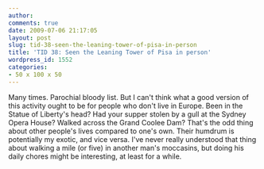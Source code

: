```yaml
---
author:
comments: true
date: 2009-07-06 21:17:05
layout: post
slug: tid-38-seen-the-leaning-tower-of-pisa-in-person
title: 'TID 38: Seen the Leaning Tower of Pisa in person'
wordpress_id: 1552
categories:
- 50 x 100 x 50
---
```


Many times. Parochial bloody list. But I can't think what a good version of this activity ought to be for people who don't live in Europe. Been in the Statue of Liberty's head? Had your supper stolen by a gull at the Sydney Opera House? Walked across the Grand Coolee Dam? That's the odd thing about other people's lives compared to one's own. Their humdrum is potentially my exotic, and vice versa. I've never really understood that thing about walking a mile (or five) in another man's moccasins, but doing his daily chores might be interesting, at least for a while.


